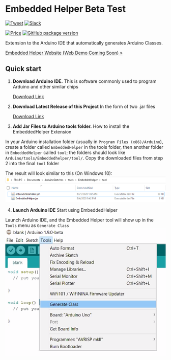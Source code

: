 # Embedded Helper Beta Test
[![Tweet](https://img.shields.io/twitter/url/http/shields.io.svg?style=social)](https://twitter.com/intent/tweet?text=Try%20out%20the%20new%20Arduino%20Library%20Extension%20for%20the%20Arduino%20IDE%20by%20Embedded%20Helper&url=https://embeddedhelper.com/&hashtags=automation,InternetOfThings) [![Slack](https://img.shields.io/badge/Slack-2-lightgrey)](https://join.slack.com/t/embeddedhelper/shared_invite/zt-g8vjxeti-TmMyLruscyZziFPmT9DzJw)

[![Price](https://img.shields.io/badge/price-FREE-0098f7.svg)](https://github.com/froala/design-blocks/blob/master/LICENSE)
[![GitHub package version](https://img.shields.io/badge/version-v1.0.3-blue)](https://github.com/Embedded-Helper/EmbeddedHelperBetaTest)

Extension to the Arduino IDE that automatically generates Arduino Classes.

<p><a href="http://embeddedhelper.com/">Embedded Helper Website (Web Demo Coming Soon) »</a></p>


## Quick start

1. **Download Arduino IDE.** This is software commonly used to program Arduino and other similar chips

      [Download Link](https://www.arduino.cc/en/main/software)

2. **Download Latest Release of this Project** In the form of two .jar files

      [Download Link](https://github.com/Embedded-Helper/EmbeddedHelperBetaTest/releases/latest)
  

3. **Add Jar Files to Arduino tools folder.** How to install the EmbeddedHelper Extension

  In your Arduino installation folder (usually in `Program Files (x86)/Arduino`), create a folder called `EmbeddedHelper` in the tools folder, then another folder in `EmbeddedHelper` called `tool`; the folders should look like `Arduino/tools/Embeddedhelper/tool/`. Copy the downloaded files from step 2 into the final `tool` folder
  
  The result will look similar to this (On Windows 10):
      ![Image of folder structure](images/toolsDir.PNG)
  
4. **Launch Arduino IDE** Start using EmbeddedHelper
  
  Launch Arduino IDE, and the Embedded Helper tool will show up in the `Tools` menu as `Generate Class`
      ![Showing installed extension](images/installedExtension.PNG)
